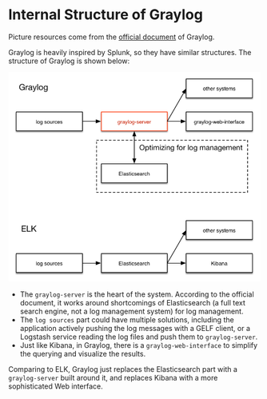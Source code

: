 # Internal Structure of Graylog

Picture resources come from the [official document](http://docs.graylog.org/en/2.0/pages/ideas_explained.html) of Graylog.

Graylog is heavily inspired by Splunk, so they have similar structures. The structure of Graylog is shown below:

![architecture comparison](architecture-comparison.png)

  * The `graylog-server` is the heart of the system. According to the official document, it works around shortcomings of Elasticsearch (a full text search engine, not a log management system) for log management.
  * The `log sources` part could have multiple solutions, including the application actively pushing the log messages with a GELF client, or a Logstash service reading the log files and push them to `graylog-server`.
  * Just like Kibana, in Graylog, there is a `graylog-web-interface` to simplify the querying and visualize the results.

Comparing to ELK, Graylog just replaces the Elasticsearch part with a `graylog-server` built around it, and replaces Kibana with a more sophisticated Web interface.
